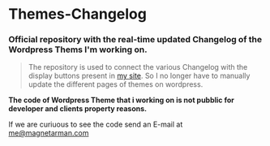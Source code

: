 # Themes-Changelog
### Official repository with the real-time updated Changelog of the Wordpress Thems  I'm working on.

> The repository is used to connect the various Changelog with the display buttons present in [my site](https://www.magnetarman.com).  So I no longer have to manually update the different pages of themes on wordpress.

**The code of Wordpress Theme that i working on is not pubblic for developer and clients property reasons.** 

If we are curiuous to see the code send an E-mail at [me@magnetarman.com](mailto:"me@magnetarman.com")